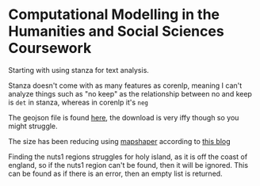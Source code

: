 # Computational Modelling in the Humanities and Social Sciences Coursework

Starting with using stanza for text analysis.

Stanza doesn't come with as many features as corenlp, meaning I can't analyze things such as "no keep" as the relationship between no and keep is `det` in stanza, whereas in corenlp it's `neg`

The geojson file is found [here](https://data.gov.uk/dataset/2aa6727d-c5f0-462a-a367-904c750bbb34/nuts-level-1-january-2018-full-clipped-boundaries-in-the-united-kingdom), the download is very iffy though so you might struggle.

The size has been reducing using [mapshaper](https://www.npmjs.com/package/mapshaper) according to [this blog](https://blog.exploratory.io/how-to-reduce-your-geojson-file-size-smaller-for-better-performance-8fb77759870c)

Finding the nuts1 regions struggles for holy island, as it is off the coast of england, so if the nuts1 region can't be found, then it will be ignored. This can be found as if there is an error, then an empty list is returned.
